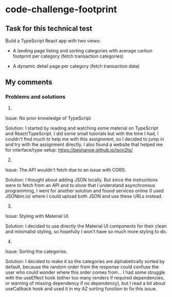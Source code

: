 # code-challenge-footprint

## Task for this technical test
Build a TypeScript React app with two views:

* A landing page listing and sorting categories with average carbon footprint per category (fetch transaction categories)

* A dynamic detail page per category (fetch transaction data)


## My comments

### Problems and solutions

1.
Issue: No prior knowledge of TypeScript

Solution: I started by reading and watching some material on TypeScript and React/TypeScript. I did some small tutorials but with the time I had, I couldn't find much to help me with this assignment, so I decided to jump in and try with the assignment directly. I also found a website that helped me for interface/type setup: https://beshanoe.github.io/json2ts/

2.
Issue: The API wouldn't fetch due to an issue with CORS.

Solution: I thought about adding JSON locally. But since the instructions were to fetch from an API and to show that I understand asynchronous programming, I went for another solution and found services online (I used JSONbin.io) where I could upload both JSON and use these URLs instead.

3.
Issue: Styling with Material UI.

Solution: I decided to use directly the Material UI components for their clean and minimalist styling, so hopefully I won't have so much more styling to do.

4.
Issue: Sorting the categories.

Solution: I decided to make it so the categories are alphabetically sorted by default, because the random order from the response could confuse the user who could wonder where this order comes from... I had some struggle with the useEffect hook (either too many renders if required dependencies, or warning of missing dependency if no dependency), but I read a bit about useCallback hook and used it in my AZ sorting function to fix this issue.
